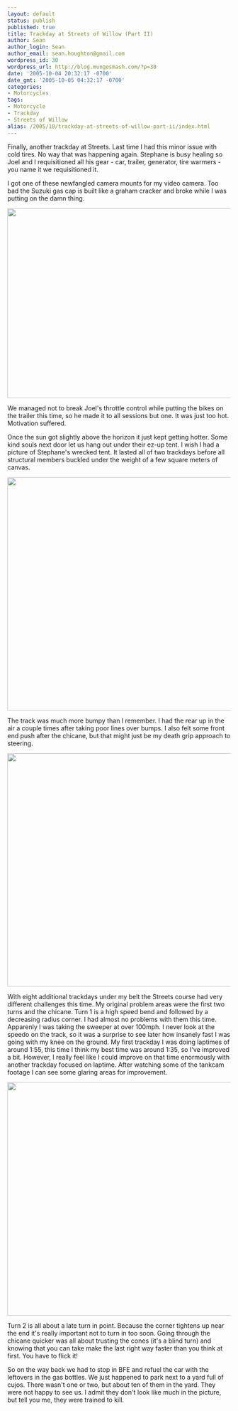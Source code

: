 ```yaml
---
layout: default
status: publish
published: true
title: Trackday at Streets of Willow (Part II)
author: Sean
author_login: Sean
author_email: sean.houghton@gmail.com
wordpress_id: 30
wordpress_url: http://blog.mungosmash.com/?p=30
date: '2005-10-04 20:32:17 -0700'
date_gmt: '2005-10-05 04:32:17 -0700'
categories:
- Motorcycles
tags:
- Motorcycle
- Trackday
- Streets of Willow
alias: /2005/10/trackday-at-streets-of-willow-part-ii/index.html
---
```

Finally, another trackday at Streets.  Last time I had this minor issue with cold tires.  No way that was happening again.  Stephane is busy healing so Joel and I requisitioned all his gear - car, trailer, generator, tire warmers - you name it we requisitioned it.

I got one of these newfangled camera mounts for my video camera.  Too bad the Suzuki gas cap is built like a graham cracker and broke while I was putting on the damn thing.

<a href="{{site.url_root}}/assets/data/2005/10/Streets300905_03.jpeg"><img class="aligncenter size-full wp-image-737" title="Streets300905_03" src="{{site.url_root}}/assets/data/2005/10/Streets300905_03.jpeg" alt="" width="640" height="427" /></a>

We managed not to break Joel's throttle control while putting the bikes on the trailer this time, so he made it to all sessions but one.  It was just too hot.  Motivation suffered.

Once the sun got slightly above the horizon it just kept getting hotter.  Some kind souls next door let us hang out under their ez-up tent.  I wish I had a picture of Stephane's wrecked tent.  It lasted all of two trackdays before all structural members buckled under the weight of a few square meters of canvas.

<a href="{{site.url_root}}/assets/data/2005/10/PICT0079.jpeg"><img src="{{site.url_root}}/assets/data/2005/10/PICT0079.jpeg" alt="" title="Sean on the huge skidpad turn" width="700" height="525" class="aligncenter size-full wp-image-783" /></a>

The track was much more bumpy than I remember.  I had the rear up in the air a couple times after taking poor lines over bumps.  I also felt some front end push after the chicane, but that might just be my death grip approach to steering.

<a href="{{site.url_root}}/assets/data/2005/10/PICT0004.jpeg"><img src="{{site.url_root}}/assets/data/2005/10/PICT0004.jpeg" alt="" title="KONICA MINOLTA DIGITAL CAMERA" width="700" height="525" class="aligncenter size-full wp-image-784" /></a>

With eight additional trackdays under my belt the Streets course had very different challenges this time.  My original problem areas were the first two turns and the chicane.  Turn 1 is a high speed bend and followed by a decreasing radius corner.  I had almost no problems with them this time.  Apparenly I was taking the sweeper at over 100mph.  I never look at the speedo on the track, so it was a surprise to see later how insanely fast I was going with my knee on the ground.  My first trackday I was doing laptimes of around 1:55, this time I think my best time was around 1:35, so I've improved a bit.  However, I really feel like I could improve on that time enormously with another trackday focused on laptime.  After watching some of the tankcam footage I can see some glaring areas for improvement.

<a href="{{site.url_root}}/assets/data/2005/10/PICT0053.jpeg"><img src="{{site.url_root}}/assets/data/2005/10/PICT0053.jpeg" alt="" title="Sean at Streets in 90 degree weather" width="700" height="525" class="aligncenter size-full wp-image-788" /></a>

Turn 2 is all about a late turn in point.  Because the corner tightens up near the end it's really important not to turn in too soon.  Going through the chicane quicker was all about trusting the cones (it's a blind turn) and knowing that you can take make the last right way faster than you think at first.  You have to flick it!

So on the way back we had to stop in BFE and refuel the car with the leftovers in the gas bottles.  We just happened to park next to a yard full of cujos.  There wasn't one or two, but about ten of them in the yard.  They were not happy to see us.  I admit they don't look like much in the picture, but tell you me, they were trained to kill.

